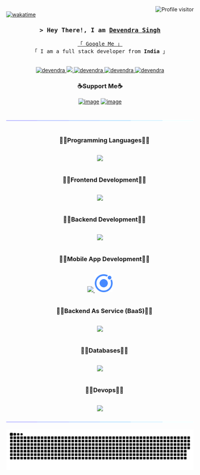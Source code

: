 <!--
<h2 align="center">
  Welcome to Devendra's World!
  <img src="https://media.giphy.com/media/hvRJCLFzcasrR4ia7z/giphy.gif" width="28">
</h2>
-->

<!--
<p align="center">
  <a href="https://github.com/developersahab"><img src="https://readme-typing-svg.herokuapp.com/?lines=Self%20Taught%20Programmer;Front%20End%20Developer;1.5%2B%20years%20of%20coding%20experience;Always%20learning%20new%20things&center=true&width=380&height=45"></a>
</p>

 -->

<a href="https://komarev.com/ghpvc/?username=developersahab">
  <img align="right" src="https://komarev.com/ghpvc/?username=developersahab&label=Visitors&color=0e75b6&style=flat" alt="Profile visitor" />
</a>


[![wakatime](https://wakatime.com/badge/user/eebb3dd8-d9b2-40de-9b88-6fd6cac99dbc.svg)](https://wakatime.com/@eebb3dd8-d9b2-40de-9b88-6fd6cac99dbc)

<!-- Intro  -->
<h3 align="center">
        <samp>&gt; Hey There!, I am
                <b><a target="_blank" href="https://twitter.com/devendra_ssingh">Devendra Singh</a></b>
        </samp>
</h3>


<p align="center"> 
  <samp>
    <a href="#">「 Google Me 」</a>
    <br>
    「 I am a full stack developer from <b>India</b> 」
    <br>
    <br>
  </samp>
</p>

<p align="center">
 <!-- <a href="https://devendrasingh.com" target="blank">
  <img src="https://img.shields.io/badge/Website-DC143C?style=for-the-badge&logo=medium&logoColor=white" alt="devendra" />
 </a> -->
 <a href="https://www.linkedin.com/in/devendrassingh" target="_blank">
  <img src="https://img.shields.io/badge/LinkedIn-0077B5?style=for-the-badge&logo=linkedin&logoColor=white" alt="devendra"/>
 </a>
 <!-- <a href="https://devendrasingh.to/devendra" target="_blank">
  <img src="https://img.shields.io/badge/dev.to-0A0A0A?style=for-the-badge&logo=dev.to&logoColor=white" alt="devendra" />
 </a> -->
 <a href="https://twitter.com/devendra_ssingh" target="_blank">
  <img src="https://img.shields.io/badge/Twitter-1DA1F2?style=for-the-badge&logo=twitter&logoColor=white" />
 </a>
 <a href="https://instagram.com/devendra_ssingh" target="_blank">
  <img src="https://img.shields.io/badge/Instagram-fe4164?style=for-the-badge&logo=instagram&logoColor=white" alt="devendra" />
 </a> 
 <a href="https://facebook.com/devendra.ssinghh" target="_blank">
  <img src="https://img.shields.io/badge/Facebook-20BEFF?&style=for-the-badge&logo=facebook&logoColor=white" alt="devendra"  />
  </a> 
   <a href="https://stackoverflow.com/users/5403359/devendra-singh" target="_blank">
  <img src="https://img.shields.io/badge/Stack%20Overflow-EF8236?&style=for-the-badge&logo=stackoverflow&logoColor=white" alt="devendra"  />
  </a>
</p>
<!-- Support me -->
<h3 align="center">☕Support Me☕</h3>

<div align="center">

[![image](https://img.shields.io/badge/Buy%20me%20a%20coffee-FFDD00?style=for-the-badge&logo=buymeacoffee&logoColor=white)](https://bit.ly/4cU70bz)  [![image](https://img.shields.io/badge/ko--fi-F16061?style=for-the-badge&logo=ko-fi&logoColor=white)](https://bit.ly/devendra_ssingh)
<!--x axis divider-->

<br />
<img src="/assets/images/horizontal-divider-gradient.gif">

<!--h1 without bottom border-->
<div id="user-content-toc">
  <ul align="center">
    <summary><h3 style="display: inline-block">🧑‍💻Programming Languages🧑‍💻</h3></summary>
  </ul>
</div>
<!--tech stack icons-->
<p align="center">
	<a href="https://skillicons.dev">
	<img src="https://skillicons.dev/icons?i=js,php,ts&perline=6" />
	</a>
</p>

<!--h1 without bottom border-->
<div id="user-content-toc">
  <ul align="center">
    <summary><h3 style="display: inline-block">🧑‍💻Frontend Development🧑‍💻</h3></summary>
  </ul>
</div>
<!--tech stack icons-->
<p align="center">
	<a href="https://skillicons.dev">
	<img src="https://skillicons.dev/icons?i=react,angular,webpack&perline=6" />
	</a>
</p>
<!--h1 without bottom border-->
<div id="user-content-toc">
  <ul align="center">
    <summary><h3 style="display: inline-block">🧑‍💻Backend Development🧑‍💻</h3></summary>
  </ul>
</div>
<!--tech stack icons-->
<p align="center">
	<a href="https://skillicons.dev">
	<img src="https://skillicons.dev/icons?i=nodejs,nestjs,php,express&perline=6" />
	</a>
</p>

<!--h1 without bottom border-->
<div id="user-content-toc">
  <ul align="center">
    <summary><h3 style="display: inline-block">🧑‍💻Mobile App Development🧑‍💻</h3></summary>
  </ul>
</div>
<!--tech stack icons-->
<p align="center">
	<a href="https://skillicons.dev">
	<img src="https://skillicons.dev/icons?i=react,unity&perline=6" />
  <img src="/assets/images/ionic-icon.svg" width="48px" height="48px">
	</a>
</p>

<!--h1 without bottom border-->
<div id="user-content-toc">
  <ul align="center">
    <summary><h3 style="display: inline-block">🧑‍💻Backend As Service (BaaS)🧑‍💻</h3></summary>
  </ul>
</div>
<!--tech stack icons-->
<p align="center">
	<a href="https://skillicons.dev">
	<img src="https://skillicons.dev/icons?i=firebase&perline=6" />
	</a>
</p>

<!--h1 without bottom border-->
<div id="user-content-toc">
  <ul align="center">
    <summary><h3 style="display: inline-block">🧑‍💻Databases🧑‍💻</h3></summary>
  </ul>
</div>
<!--tech stack icons-->
<p align="center">
	<a href="https://skillicons.dev">
	<img src="https://skillicons.dev/icons?i=mysql,mongodb,sqlite,redis&perline=6" />
	</a>
</p>

<!--h1 without bottom border-->
<div id="user-content-toc">
  <ul align="center">
    <summary><h3 style="display: inline-block">🧑‍💻Devops🧑‍💻</h3></summary>
  </ul>
</div>
<!--tech stack icons-->
<p align="center">
	<a href="https://skillicons.dev">
	<img src="https://skillicons.dev/icons?i=aws,docker&perline=6" />
	</a>
</p>
  
</div>

<!--x axis divider-->
<img src="/assets/images/horizontal-divider-gradient.gif">
<p align="center">
<img src="/assets/images/github-snake.svg">
</p>
